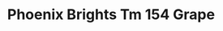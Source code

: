 ---
title: Phoenix Brights Tm 154 Grape
designer: To Market
image_primary: img/atmosphere-brights-tm154grape.jpg
href: https://www.tomkt.com/atmosphere-phoenix-swatches
description: "SIZE%3A%209%u201Dx36%u201D%20/%20GAUGE%3A%A04.0mm%20vinyl%20+%201.0mm%20AcoustX%20Backing%20%3D%205.0mm%20.5mm%20%2820%20mil%29%A0"
tags: 
  - to-market
  - rubber-flooring-phoenix
category: rubber-flooring-phoenix
subtitle: 
manufacturer: ToMarket
slug: /manufacturers/to-market/rubber-flooring-phoenix/to-market-phoenix-brights-tm-154-grape
---